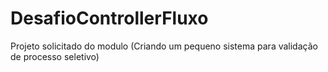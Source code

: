 # DesafioControllerFluxo
Projeto solicitado do modulo (Criando um pequeno sistema para validação de processo seletivo)
